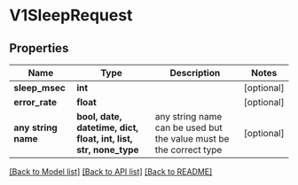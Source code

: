 # V1SleepRequest


## Properties
Name | Type | Description | Notes
------------ | ------------- | ------------- | -------------
**sleep_msec** | **int** |  | [optional] 
**error_rate** | **float** |  | [optional] 
**any string name** | **bool, date, datetime, dict, float, int, list, str, none_type** | any string name can be used but the value must be the correct type | [optional]

[[Back to Model list]](../README.md#documentation-for-models) [[Back to API list]](../README.md#documentation-for-api-endpoints) [[Back to README]](../README.md)


